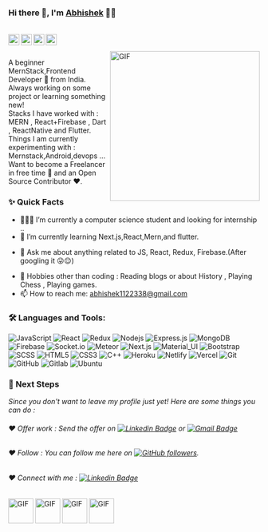 ### Hi there 👋, I'm [Abhishek](https://github.com/inceptionabhishek) 👨‍💻

<br/>

<a href="https://www.linkedin.com/in/inceptionabhi/">
  <img align="left" alt="Abhishek's Linkedin" width="22px" src="https://cdn.jsdelivr.net/npm/simple-icons@v3/icons/linkedin.svg" />
</a>

<a href="https://codeforces.com/profile/inceptionabhi">
  <img align="left" alt="Abhishek's Codeforces" width="22px" src="https://cdn.jsdelivr.net/npm/simple-icons@v3/icons/codeforces.svg" />
</a>
<a href="https://www.codechef.com/users/inceptionabhi">
  <img align="left" alt="Abhishek's Codechef" width="22px" src="https://cdn.jsdelivr.net/npm/simple-icons@v3/icons/codechef.svg" />
</a>

<a href="https://leetcode.com/inceptionabhishek/">
  <img align="left" alt="Abhishek's Leetcode" width="22px" src="https://cdn.jsdelivr.net/npm/simple-icons@v3/icons/leetcode.svg" />
</a>


<br />

<br/>
 <img align="right" width="300px" alt="GIF" src="https://media.giphy.com/media/l1J9MU7JDGBu8VQwU/giphy.gif" />
<p>
A beginner MernStack,Frontend  Developer 🚀 from India. Always working on some project or learning something new!
<br/>
Stacks I have worked with : MERN , React+Firebase , Dart , ReactNative and Flutter.
<br/>  
Things I am currently experimenting with : Mernstack,Android,devops ...
<br/>
Want to become a Freelancer in free time 💸 and an Open Source Contributor ❤️.
</p>





  
### ✨ Quick Facts

- 👨🏽‍💻 I’m currently a computer science student and looking for internship ..
- 🌱 I’m currently learning Next.js,React,Mern,and flutter.
<!--- 🤔 I’m looking for help for my future MERN projects.-->
- 💬 Ask me about anything related to JS, React, Redux, Firebase.(After googling it 😜😌)
<!--- ⚡️ Fun-Fact: I sleep at 6am 🙃. -->
- 🎿 Hobbies other than coding : Reading blogs or about History , Playing Chess , Playing games.
- 📫 How to reach me: abhishek1122338@gmail.com

### 🛠️ Languages and Tools:

![JavaScript](https://img.shields.io/badge/-JavaScript-black?style=flat-square&logo=javascript)
![React](https://img.shields.io/badge/-React-black?style=flat-square&logo=react)
![Redux](https://img.shields.io/badge/-Redux-black?style=flat-square&logo=Redux)
![Nodejs](https://img.shields.io/badge/-Nodejs-black?style=flat-square&logo=Node.js)
![Express.js](https://img.shields.io/badge/-Express-black?style=flat-square&logo=expressjs)
![MongoDB](https://img.shields.io/badge/-MongoDB-black?style=flat-square&logo=mongodb)
![Firebase](https://img.shields.io/badge/-Firebase-black?style=flat-square&logo=Firebase)
![Socket.io](https://img.shields.io/badge/-Socket-black?style=flat-square&logo=socket.io)
![Meteor](https://img.shields.io/badge/-Meteor-black?style=flat-square&logo=Meteor)
![Next.js](https://img.shields.io/badge/-Next-black?style=flat-square&logo=Next.js)
![Material_UI](https://img.shields.io/badge/-Material_UI-black?style=flat-square&logo=material-ui)
![Bootstrap](https://img.shields.io/badge/-Bootstrap-black?style=flat-square&logo=bootstrap)
![SCSS](https://img.shields.io/badge/-SCSS-black?style=flat-square&logo=SASS)
![HTML5](https://img.shields.io/badge/-HTML5-black?style=flat-square&logo=html5&logoColor=white)
![CSS3](https://img.shields.io/badge/-CSS3-black?style=flat-square&logo=css3)
![C++](https://img.shields.io/badge/-C++-black?style=flat-square&logo=c)
![Heroku](https://img.shields.io/badge/-Heroku-black?style=flat-square&logo=heroku)
![Netlify](https://img.shields.io/badge/-Netlify-black?style=flat-square&logo=netlify)
![Vercel](https://img.shields.io/badge/-Vercel-black?style=flat-square&logo=vercel)
![Git](https://img.shields.io/badge/-Git-black?style=flat-square&logo=git)
![GitHub](https://img.shields.io/badge/-GitHub-black?style=flat-square&logo=github)
![Gitlab](https://img.shields.io/badge/-Gitlab-black?style=flat-square&logo=gitlab)
![Ubuntu](https://img.shields.io/badge/-Ubuntu-black?style=flat-square&logo=ubuntu)



### 👣 Next Steps

_Since you don't want to leave my profile just yet! Here are some things you can do :_

###### ❤️ Offer work : Send the offer on [![Linkedin Badge](https://img.shields.io/badge/-inceptionabhishek-blue?style=flat-square&logo=Linkedin&logoColor=white&link=https://www.linkedin.com/in/inceptionabhi/)](https://www.linkedin.com/in/inceptionabhi/) or [![Gmail Badge](https://img.shields.io/badge/-abhishek1122338@gmail.com-c14438?style=flat-square&logo=Gmail&logoColor=white&link=mailto:abhishek1122338@gmail.com)](mailto:abhishek1122338@gmail.com)


###### ❤️ Follow : You can follow me here on [![GitHub followers](https://img.shields.io/github/followers/inceptionabhishek?label=Follow&style=social)](https://github.com/inceptionabishek/?tab=follow).


###### ❤️ Connect with me : [![Linkedin Badge](https://img.shields.io/badge/-inceptionabhishek-blue?style=flat-square&logo=Linkedin&logoColor=white&link=https://www.linkedin.com/in/inceptionabhi/)](https://www.linkedin.com/in/inceptionabhi/)

<div display="flex">
  <img width="50px" alt="GIF" src="https://media.giphy.com/media/hvE0PhVAnGQAo/giphy.gif"/>
  <img width="50px" alt="GIF" src="https://media.giphy.com/media/l378ryVoDmMwKoSt2/giphy.gif" />
  <img width="50px" alt="GIF" src="https://media.giphy.com/media/3ov9jOGBxophqYi0hO/giphy.gif" />
  <img width="50px" alt="GIF" src="https://media.giphy.com/media/l378jvVVbvhjLojBK/giphy.gif" />
</div>


